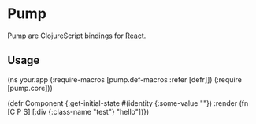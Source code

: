 # Pump

Pump are ClojureScript bindings for [React][1].

## Usage

(ns your.app
  (:require-macros [pump.def-macros :refer [defr]])
  (:require [pump.core]))

(defr Component
  {:get-initial-state #(identity {:some-value ""})
   :render (fn [C P S]
             [:div {:class-name "test"} "hello"])})

[1]: http://facebook.github.io/react/
